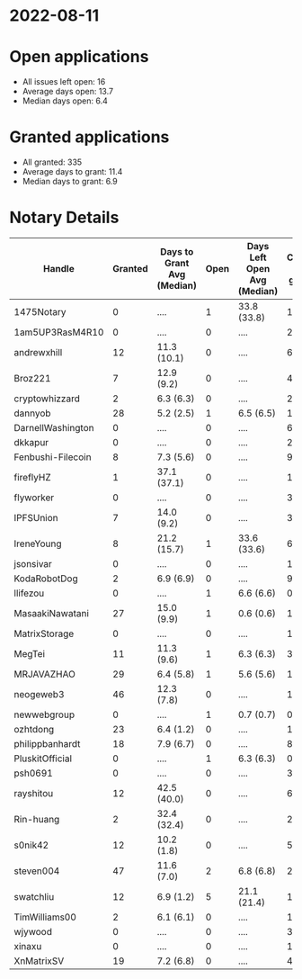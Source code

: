 2022-08-11
==========

# Open applications

- All issues left open: 16
- Average days open: 13.7
- Median days open: 6.4

# Granted applications

- All granted: 335
- Average days to grant: 11.4
- Median days to grant: 6.9

# Notary Details

| Handle            |   Granted | Days to Grant Avg (Median)   |   Open | Days Left Open Avg (Median)   |   Closed (no grant) |
|-------------------|-----------|------------------------------|--------|-------------------------------|---------------------|
| 1475Notary        |         0 | ....                         |      1 | 33.8  (33.8)                  |                   1 |
| 1am5UP3RasM4R10   |         0 | ....                         |      0 | ....                          |                   2 |
| andrewxhill       |        12 | 11.3  (10.1)                 |      0 | ....                          |                  69 |
| Broz221           |         7 | 12.9  (9.2)                  |      0 | ....                          |                  41 |
| cryptowhizzard    |         2 | 6.3  (6.3)                   |      0 | ....                          |                  23 |
| dannyob           |        28 | 5.2  (2.5)                   |      1 | 6.5  (6.5)                    |                 142 |
| DarnellWashington |         0 | ....                         |      0 | ....                          |                   6 |
| dkkapur           |         0 | ....                         |      0 | ....                          |                   2 |
| Fenbushi-Filecoin |         8 | 7.3  (5.6)                   |      0 | ....                          |                  93 |
| fireflyHZ         |         1 | 37.1  (37.1)                 |      0 | ....                          |                   1 |
| flyworker         |         0 | ....                         |      0 | ....                          |                   3 |
| IPFSUnion         |         7 | 14.0  (9.2)                  |      0 | ....                          |                  33 |
| IreneYoung        |         8 | 21.2  (15.7)                 |      1 | 33.6  (33.6)                  |                  60 |
| jsonsivar         |         0 | ....                         |      0 | ....                          |                  13 |
| KodaRobotDog      |         2 | 6.9  (6.9)                   |      0 | ....                          |                   9 |
| llifezou          |         0 | ....                         |      1 | 6.6  (6.6)                    |                   0 |
| MasaakiNawatani   |        27 | 15.0  (9.9)                  |      1 | 0.6  (0.6)                    |                 119 |
| MatrixStorage     |         0 | ....                         |      0 | ....                          |                   1 |
| MegTei            |        11 | 11.3  (9.6)                  |      1 | 6.3  (6.3)                    |                  31 |
| MRJAVAZHAO        |        29 | 6.4  (5.8)                   |      1 | 5.6  (5.6)                    |                 123 |
| neogeweb3         |        46 | 12.3  (7.8)                  |      0 | ....                          |                 144 |
| newwebgroup       |         0 | ....                         |      1 | 0.7  (0.7)                    |                   0 |
| ozhtdong          |        23 | 6.4  (1.2)                   |      0 | ....                          |                 126 |
| philippbanhardt   |        18 | 7.9  (6.7)                   |      0 | ....                          |                  81 |
| PluskitOfficial   |         0 | ....                         |      1 | 6.3  (6.3)                    |                   0 |
| psh0691           |         0 | ....                         |      0 | ....                          |                   3 |
| rayshitou         |        12 | 42.5  (40.0)                 |      0 | ....                          |                  66 |
| Rin-huang         |         2 | 32.4  (32.4)                 |      0 | ....                          |                   2 |
| s0nik42           |        12 | 10.2  (1.8)                  |      0 | ....                          |                  51 |
| steven004         |        47 | 11.6  (7.0)                  |      2 | 6.8  (6.8)                    |                 200 |
| swatchliu         |        12 | 6.9  (1.2)                   |      5 | 21.1  (21.4)                  |                 107 |
| TimWilliams00     |         2 | 6.1  (6.1)                   |      0 | ....                          |                  14 |
| wjywood           |         0 | ....                         |      0 | ....                          |                  39 |
| xinaxu            |         0 | ....                         |      0 | ....                          |                   1 |
| XnMatrixSV        |        19 | 7.2  (6.8)                   |      0 | ....                          |                  41 |